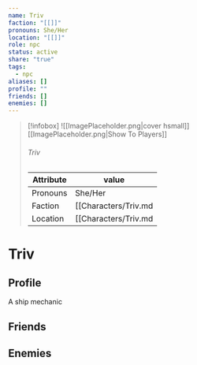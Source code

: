 ```yaml
---
name: Triv
faction: "[[]]"
pronouns: She/Her
location: "[[]]"
role: npc
status: active
share: "true"
tags:
  - npc
aliases: []
profile: ""
friends: []
enemies: []
---
```



> [!infobox]
> ![[ImagePlaceholder.png|cover hsmall]]
> [[ImagePlaceholder.png|Show To Players]]
> ###### Triv
> Attribute |  value |
> ---|---|
> Pronouns | She/Her
> Faction | [[Characters/Triv.md|Triv]]
> Location | [[Characters/Triv.md|Triv]] |


# Triv
## Profile

A ship mechanic

## Friends

## Enemies


